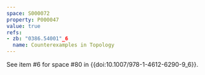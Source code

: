 ```yaml
---
space: S000072
property: P000047
value: true
refs:
- zb: "0386.54001"_6
  name: Counterexamples in Topology
---
```


See item #6 for space #80 in {{doi:10.1007/978-1-4612-6290-9_6}}.
